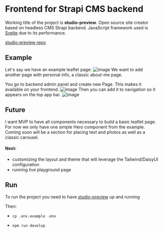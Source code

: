 # Frontend for Strapi CMS backend
Working title of the project is **studio-preview**. Open source site creator based on headless CMS Strapi backend. JavaScript framework used is [Svelte](https://svelte.dev/) due to its performance.

[studio-preview repo](https://github.com/albinoplant/studio-preview)

## Example
Let's say we have an example leaflet page:
![image](https://albinoplant.github.io/images/studio-preview/about-me-create-todo.png)
We want to add another page with personal info, a classic about-me page.

You go to backend admin panel and create new Page. This makes it available on your frontend.
![image](https://albinoplant.github.io/images/studio-preview/about-me-create.png)
Then you can add it to navigation so it appears on the top app bar.
![image](https://albinoplant.github.io/images/studio-preview/about-me-create-sample.png)

## Future
I want MVP to have all components necessary to build a basic leaflet page. For now we only have one simple Hero component from the example. Coming soon will be a section for placing text and photos as well as a classic carousel.

#### Next:
-  customizing the layout and theme that will leverage the Tailwind/DaisyUI configuration
- running live playground page

## Run
To run the project you need to have [studio-preview](https://github.com/albinoplant/studio-preview) up and running

Then:

- `cp .env.example .env`

- `npm run develop`